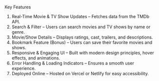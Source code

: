 Key Features
1. Real-Time Movie & TV Show Updates – Fetches data from the TMDb API.
2. Search & Filter – Users can search movies and TV shows by name or genre.
3. Movie/Show Details – Displays ratings, cast, trailers, and descriptions.
4. Bookmark Feature (Bonus) – Users can save their favorite movies and shows.
5. Responsive & Engaging UI – Built with modern design principles, hover effects, and animations.
6. Error Handling & Loading Indicators – Ensures a smooth user experience.
7. Deployed Online – Hosted on Vercel or Netlify for easy accessibility.
